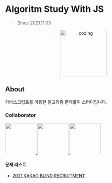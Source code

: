 # Algoritm Study With JS

> Since 2021.11.03

<p align="center">
  <img src="https://user-images.githubusercontent.com/22045163/111120575-d9370f00-85ae-11eb-8fa3-54f47ed3caa3.png" alt="coding" width="150px" />
</p>

## About

자바스크립트를 이용한 알고리즘 문제풀이 스터디입니다.


### Collaborator

<p>
<a href="https://github.com/Serzhul">
  <img src="https://github.com/Serzhul.png" width="100">
</a>
<a href="https://github.com/healtheloper">
  <img src="https://github.com/healtheloper.png" width="100">
</a>
<a href="https://github.com/RyuJungSik">
  <img src="https://github.com/RyuJungSik.png" width="100">
</a>
</p>



#### 문제 리스트

- [2021 KAKAO BLIND RECRUITMENT](https://programmers.co.kr/learn/courses/30/lessons/72411)


